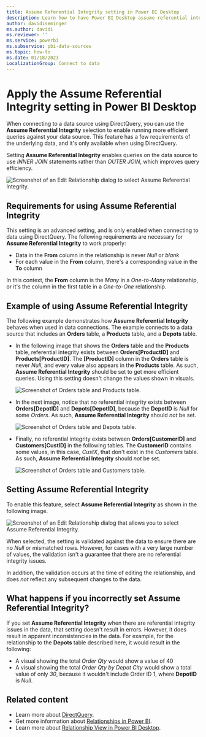 ```yaml
---
title: Assume Referential Integrity setting in Power BI Desktop
description: Learn how to have Power BI Desktop assume referential integrity, which enables queries to use INNER JOIN statements.
author: davidiseminger
ms.author: davidi
ms.reviewer: ''
ms.service: powerbi
ms.subservice: pbi-data-sources
ms.topic: how-to
ms.date: 01/18/2023
LocalizationGroup: Connect to data
---
```

# Apply the Assume Referential Integrity setting in Power BI Desktop

When connecting to a data source using DirectQuery, you can use the **Assume Referential Integrity** selection to enable running more efficient queries against your data source. This feature has a few requirements of the underlying data, and it's only available when using DirectQuery.

Setting **Assume Referential Integrity** enables queries on the data source to use *INNER JOIN* statements rather than *OUTER JOIN*, which improves query efficiency.

![Screenshot of an Edit Relationship dialog to select Assume Referential Integrity.](media/desktop-assume-referential-integrity/assume-referential-integrity_1.png)

## Requirements for using Assume Referential Integrity

This setting is an advanced setting, and is only enabled when connecting to data using DirectQuery. The following requirements are necessary for **Assume Referential Integrity** to work properly:

- Data in the **From** column in the relationship is never *Null* or *blank*
- For each value in the **From** column, there's a corresponding value in the **To** column

In this context, the **From** column is the *Many* in a *One-to-Many* relationship, or it's the column in the first table in a *One-to-One* relationship.

## Example of using Assume Referential Integrity

The following example demonstrates how **Assume Referential Integrity** behaves when used in data connections. The example connects to a data source that includes an **Orders** table, a **Products** table, and a **Depots** table.

- In the following image that shows the **Orders** table and the **Products** table, referential integrity exists between **Orders[ProductID]** and **Products[ProductID]**. The **[ProductID]** column in the **Orders** table is never *Null*, and every value also appears in the **Products** table. As such, **Assume Referential Integrity** should be set to get more efficient queries. Using this setting doesn't change the values shown in visuals.

  ![Screenshot of Orders table and Products table.](media/desktop-assume-referential-integrity/assume-referential-integrity_2.png)

- In the next image, notice that no referential integrity exists between **Orders[DepotID]** and **Depots[DepotID]**, because the **DepotID** is *Null* for some *Orders*. As such, **Assume Referential Integrity** should *not* be set.

  ![Screenshot of Orders table and Depots table.](media/desktop-assume-referential-integrity/assume-referential-integrity_3.png)

- Finally, no referential integrity exists between **Orders[CustomerID]** and **Customers[CustID]** in the following tables. The **CustomerID** contains some values, in this case, *CustX*, that don't exist in the *Customers* table. As such, **Assume Referential Integrity** should *not* be set.

  ![Screenshot of Orders table and Customers table.](media/desktop-assume-referential-integrity/assume-referential-integrity_4.png)

## Setting Assume Referential Integrity

To enable this feature, select **Assume Referential Integrity** as shown in the following image.

![Screenshot of an Edit Relationship dialog that allows you to select Assume Referential Integrity.](media/desktop-assume-referential-integrity/assume-referential-integrity_1.png)

When selected, the setting is validated against the data to ensure there are no *Null* or mismatched rows. However, for cases with a very large number of values, the validation isn't a guarantee that there are no referential integrity issues.

In addition, the validation occurs at the time of editing the relationship, and does *not* reflect any subsequent changes to the data.

## What happens if you incorrectly set Assume Referential Integrity?

If you set **Assume Referential Integrity** when there are referential integrity issues in the data, that setting doesn't result in errors. However, it does result in apparent inconsistencies in the data. For example, for the relationship to the **Depots** table described here, it would result in the following:

- A visual showing the total *Order Qty* would show a value of 40
- A visual showing the total *Order Qty by Depot City* would show a total value of only *30*, because it wouldn't include Order ID 1, where **DepotID** is *Null*.

## Related content

- Learn more about [DirectQuery](desktop-use-directquery.md).
- Get more information about [Relationships in Power BI](../transform-model/desktop-create-and-manage-relationships.md).
- Learn more about [Relationship View in Power BI Desktop](../transform-model/desktop-relationship-view.md).
